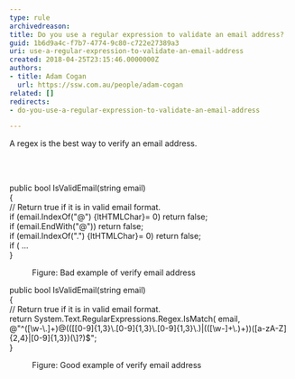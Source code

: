 ```yaml
---
type: rule
archivedreason: 
title: Do you use a regular expression to validate an email address?
guid: 1b6d9a4c-f7b7-4774-9c80-c722e27389a3
uri: use-a-regular-expression-to-validate-an-email-address
created: 2018-04-25T23:15:46.0000000Z
authors:
- title: Adam Cogan
  url: https://ssw.com.au/people/adam-cogan
related: []
redirects:
- do-you-use-a-regular-expression-to-validate-an-email-address

---
```



<p class="ssw15-rteElement-P">A regex is the best way to verify an email address.​​<br></p>
<br><excerpt class='endintro'></excerpt><br>
<p class="ssw15-rteElement-CodeArea">​public bool IsValidEmail(string email)<br>&#123;<br> // Return true if it is in valid email format.<br> if (email.IndexOf(&quot;@&quot;) {ltHTMLChar}= 0) return false; <br> if (email.EndWith(&quot;@&quot;)) return false; <br> if (email.IndexOf(&quot;.&quot;) {ltHTMLChar}= 0) return false; <br> if ( ... <br>&#125; </p><dd class="ssw15-rteElement-FigureBad">Figure&#58; Bad example of verify email address​​<br></dd><p class="ssw15-rteElement-CodeArea">public bool IsValidEmail(string email) <br>&#123; <br> // Return true if it is in valid email format.<br> return System.Text.RegularExpressions.Regex.IsMatch( email, <br> @&quot;^([\w-\.]+)@(([[0-9]&#123;1,3&#125;\.[0-9]&#123;1,3&#125;\.[0-9]&#123;1,3&#125;\.)|(([\w-]+\.)+))([a-zA-Z]&#123;2,4&#125;|[0-9]&#123;1,3&#125;)(\]?)$&quot;;<br>&#125; </p><dd class="ssw15-rteElement-FigureGood">Figure&#58; Good example of verify email address​​<span style="font-size&#58;13px;">​</span></dd>


